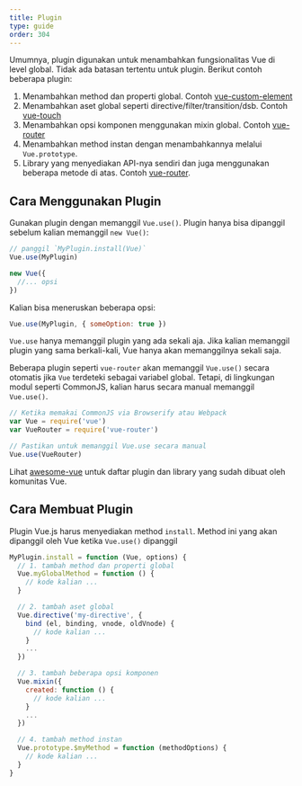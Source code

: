 ```yaml
---
title: Plugin
type: guide
order: 304
---
```


Umumnya, plugin digunakan untuk menambahkan fungsionalitas Vue di level global. Tidak ada batasan tertentu untuk plugin. Berikut contoh beberapa plugin:

1. Menambahkan method dan properti global. Contoh [vue-custom-element](https://github.com/karol-f/vue-custom-element)
1. Menambahkan aset global seperti directive/filter/transition/dsb. Contoh [vue-touch](https://github.com/vuejs/vue-touch)
1. Menambahkan opsi komponen menggunakan mixin global. Contoh [vue-router](https://github.com/vuejs/vue-router)
1. Menambahkan method instan dengan menambahkannya melalui `Vue.prototype`.
1. Library yang menyediakan API-nya sendiri dan juga menggunakan beberapa metode di atas. Contoh [vue-router](https://github.com/vuejs/vue-router).

## Cara Menggunakan Plugin

Gunakan plugin dengan memanggil `Vue.use()`. Plugin hanya bisa dipanggil sebelum kalian memanggil `new Vue()`:

``` js
// panggil `MyPlugin.install(Vue)`
Vue.use(MyPlugin)

new Vue({
  //... opsi
})
```

Kalian bisa meneruskan beberapa opsi:

``` js
Vue.use(MyPlugin, { someOption: true })
```

`Vue.use` hanya memanggil plugin yang ada sekali aja. Jika kalian memanggil plugin yang sama berkali-kali, Vue hanya akan memanggilnya sekali saja.

Beberapa plugin seperti `vue-router` akan memanggil `Vue.use()` secara otomatis jika `Vue` terdeteki sebagai variabel global. Tetapi, di lingkungan modul seperti CommonJS, kalian harus secara manual memanggil `Vue.use()`.

``` js
// Ketika memakai CommonJS via Browserify atau Webpack
var Vue = require('vue')
var VueRouter = require('vue-router')

// Pastikan untuk memanggil Vue.use secara manual
Vue.use(VueRouter)
```

Lihat [awesome-vue](https://github.com/vuejs/awesome-vue#components--libraries) untuk daftar plugin dan library yang sudah dibuat oleh komunitas Vue.

## Cara Membuat Plugin

Plugin Vue.js harus menyediakan method `install`. Method ini yang akan dipanggil oleh Vue ketika `Vue.use()` dipanggil

``` js
MyPlugin.install = function (Vue, options) {
  // 1. tambah method dan properti global
  Vue.myGlobalMethod = function () {
    // kode kalian ...
  }

  // 2. tambah aset global
  Vue.directive('my-directive', {
    bind (el, binding, vnode, oldVnode) {
      // kode kalian ...
    }
    ...
  })

  // 3. tambah beberapa opsi komponen
  Vue.mixin({
    created: function () {
      // kode kalian ...
    }
    ...
  })

  // 4. tambah method instan
  Vue.prototype.$myMethod = function (methodOptions) {
    // kode kalian ...
  }
}
```
